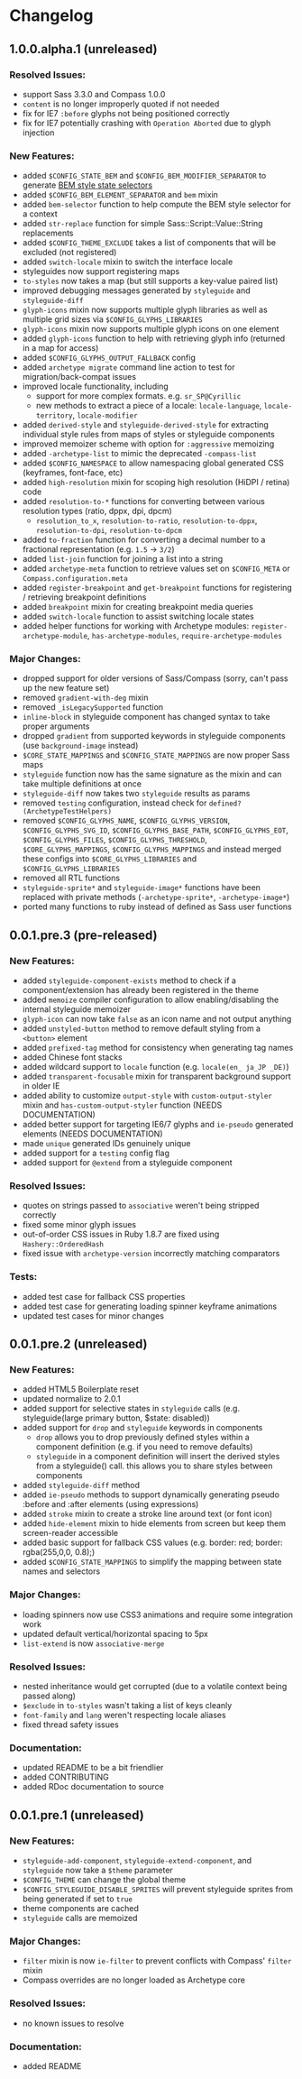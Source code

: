 # Changelog

## 1.0.0.alpha.1 (unreleased)

### Resolved Issues:

- support Sass 3.3.0 and Compass 1.0.0
- `content` is no longer improperly quoted if not needed
- fix for IE7 `:before` glyphs not being positioned correctly
- fix for IE7 potentially crashing with `Operation Aborted` due to glyph injection

### New Features:

- added `$CONFIG_STATE_BEM` and `$CONFIG_BEM_MODIFIER_SEPARATOR` to generate [BEM style state selectors](http://bem.info/method/)
- added `$CONFIG_BEM_ELEMENT_SEPARATOR` and `bem` mixin
- added `bem-selector` function to help compute the BEM style selector for a context
- added `str-replace` function for simple Sass::Script::Value::String replacements
- added `$CONFIG_THEME_EXCLUDE` takes a list of components that will be excluded (not registered)
- added `switch-locale` mixin to switch the interface locale
- styleguides now support registering maps
- `to-styles` now takes a map (but still supports a key-value paired list)
- improved debugging messages generated by `styleguide` and `styleguide-diff`
- `glyph-icons` mixin now supports multiple glyph libraries as well as multiple grid sizes via `$CONFIG_GLYPHS_LIBRARIES`
- `glyph-icons` mixin now supports multiple glyph icons on one element
- added `glyph-icons` function to help with retrieving glyph info (returned in a map for access)
- added `$CONFIG_GLYPHS_OUTPUT_FALLBACK` config
- added `archetype migrate` command line action to test for migration/back-compat issues
- improved locale functionality, including
  - support for more complex formats. e.g. `sr_SP@Cyrillic`
  - new methods to extract a piece of a locale: `locale-language`, `locale-territory`, `locale-modifier`
- added `derived-style` and `styleguide-derived-style` for extracting individual style rules from maps of styles or styleguide components
- improved memoizer scheme with option for `:aggressive` memoizing
- added `-archetype-list` to mimic the deprecated `-compass-list`
- added `$CONFIG_NAMESPACE` to allow namespacing global generated CSS (keyframes, font-face, etc)
- added `high-resolution` mixin for scoping high resolution (HiDPI / retina) code
- added `resolution-to-*` functions for converting between various resolution types (ratio, dppx, dpi, dpcm)
  - `resolution_to_x`, `resolution-to-ratio`, `resolution-to-dppx`, `resolution-to-dpi`, `resolution-to-dpcm`
- added `to-fraction` function for converting a decimal number to a fractional representation (e.g. `1.5` -> `3/2`)
- added `list-join` function for joining a list into a string
- added `archetype-meta` function to retrieve values set on `$CONFIG_META` or `Compass.configuration.meta`
- added `register-breakpoint` and `get-breakpoint` functions for registering / retrieving breakpoint definitions
- added `breakpoint` mixin for creating breakpoint media queries
- added `switch-locale` function to assist switching locale states
- added helper functions for working with Archetype modules: `register-archetype-module`, `has-archetype-modules`, `require-archetype-modules`

### Major Changes:

- dropped support for older versions of Sass/Compass (sorry, can't pass up the new feature set)
- removed `gradient-with-deg` mixin
- removed `_isLegacySupported` function
- `inline-block` in styleguide component has changed syntax to take proper arguments
- dropped `gradient` from supported keywords in styleguide components (use `background-image` instead)
- `$CORE_STATE_MAPPINGS` and `$CONFIG_STATE_MAPPINGS` are now proper Sass maps
- `styleguide` function now has the same signature as the mixin and can take multiple definitions at once
- `styleguide-diff` now takes two `styleguide` results as params
- removed `testing` configuration, instead check for `defined?(ArchetypeTestHelpers)`
- removed `$CONFIG_GLYPHS_NAME`, `$CONFIG_GLYPHS_VERSION`, `$CONFIG_GLYPHS_SVG_ID`, `$CONFIG_GLYPHS_BASE_PATH`, `$CONFIG_GLYPHS_EOT`, `$CONFIG_GLYPHS_FILES`, `$CONFIG_GLYPHS_THRESHOLD`, `$CORE_GLYPHS_MAPPINGS`, `$CONFIG_GLYPHS_MAPPINGS` and instead merged these configs into `$CORE_GLYPHS_LIBRARIES` and `$CONFIG_GLYPHS_LIBRARIES`
- removed all RTL functions
- `styleguide-sprite*` and `styleguide-image*` functions have been replaced with private methods (`-archetype-sprite*`, `-archetype-image*`)
- ported many functions to ruby instead of defined as Sass user functions

## 0.0.1.pre.3 (pre-released)

### New Features:

- added `styleguide-component-exists` method to check if a component/extension has already been registered in the theme
- added `memoize` compiler configuration to allow enabling/disabling the internal styleguide memoizer
- `glyph-icon` can now take `false` as an icon name and not output anything
- added `unstyled-button` method to remove default styling from a `<button>` element
- added `prefixed-tag` method for consistency when generating tag names
- added Chinese font stacks
- added wildcard support to `locale` function (e.g. `locale(en_ ja_JP _DE)`)
- added `transparent-focusable` mixin for transparent background support in older IE
- added ability to customize `output-style` with `custom-output-styler` mixin and `has-custom-output-styler` function (NEEDS DOCUMENTATION)
- added better support for targeting IE6/7 glyphs and `ie-pseudo` generated elements (NEEDS DOCUMENTATION)
- made `unique` generated IDs genuinely unique
- added support for a `testing` config flag
- added support for `@extend` from a styleguide component

### Resolved Issues:

- quotes on strings passed to `associative` weren't being stripped correctly
- fixed some minor glyph issues
- out-of-order CSS issues in Ruby 1.8.7 are fixed using `Hashery::OrderedHash`
- fixed issue with `archetype-version` incorrectly matching comparators

### Tests:

- added test case for fallback CSS properties
- added test case for generating loading spinner keyframe animations
- updated test cases for minor changes

## 0.0.1.pre.2 (unreleased)

### New Features:

- added HTML5 Boilerplate reset
- updated normalize to 2.0.1
- added support for selective states in `styleguide` calls (e.g. styleguide(large primary button, $state: disabled))
- added support for `drop` and `styleguide` keywords in components
  - `drop` allows you to drop previously defined styles within a component definition (e.g. if you need to remove defaults)
  - `styleguide` in a component definition will insert the derived styles from a styleguide() call. this allows you to share styles between components
- added `styleguide-diff` method
- added `ie-pseudo` methods to support dynamically generating pseudo :before and :after elements (using expressions)
- added `stroke` mixin to create a stroke line around text (or font icon)
- added `hide-element` mixin to hide elements from screen but keep them screen-reader accessible
- added basic support for fallback CSS values (e.g. border: red; border: rgba(255,0,0, 0.8);)
- added `$CONFIG_STATE_MAPPINGS` to simplify the mapping between state names and selectors

### Major Changes:

- loading spinners now use CSS3 animations and require some integration work
- updated default vertical/horizontal spacing to 5px
- `list-extend` is now `associative-merge`

### Resolved Issues:

- nested inheritance would get corrupted (due to a volatile context being passed along)
- `$exclude` in `to-styles` wasn't taking a list of keys cleanly
- `font-family` and `lang` weren't respecting locale aliases
- fixed thread safety issues

### Documentation:

- updated README to be a bit friendlier
- added CONTRIBUTING
- added RDoc documentation to source

## 0.0.1.pre.1 (unreleased)

### New Features:

- `styleguide-add-component`, `styleguide-extend-component`, and `styleguide` now take a `$theme` parameter
- `$CONFIG_THEME` can change the global theme
- `$CONFIG_STYLEGUIDE_DISABLE_SPRITES` will prevent styleguide sprites from being generated if set to `true`
- theme components are cached
- `styleguide` calls are memoized

### Major Changes:

- `filter` mixin is now `ie-filter` to prevent conflicts with Compass' `filter` mixin
- Compass overrides are no longer loaded as Archetype core

### Resolved Issues:

- no known issues to resolve

### Documentation:

- added README

